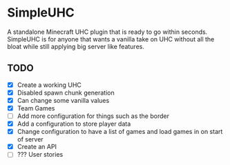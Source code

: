 # SimpleUHC
A standalone Minecraft UHC plugin that is ready to go within seconds. SimpleUHC is for anyone that wants a vanilla take on UHC without all the bloat while still applying big server like features.

## TODO

- [x] Create a working UHC
- [x] Disabled spawn chunk generation
- [x] Can change some vanilla values
- [x] Team Games
- [ ] Add more configuration for things such as the border
- [x] Add a configuration to store player data
- [x] Change configuration to have a list of games and load games in on start of server
- [x] Create an API
- [ ] ??? User stories
